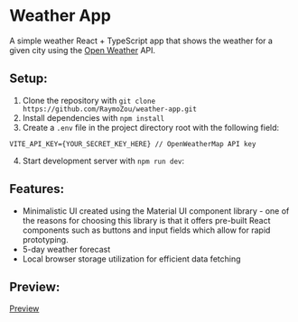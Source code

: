 # Weather App

A simple weather React + TypeScript app that shows the weather for a given city using the [Open Weather](https://openweathermap.org/) API. 

## Setup:

1. Clone the repository with `git clone https://github.com/RaymoZou/weather-app.git`
2. Install dependencies with `npm install`
3. Create a `.env` file in the project directory root with the following field:
```
VITE_API_KEY={YOUR_SECRET_KEY_HERE} // OpenWeatherMap API key
```
4. Start development server with `npm run dev`:

## Features:

- Minimalistic UI created using the Material UI component library - one of the reasons for choosing this library is that it offers pre-built React components such as buttons and input fields which allow for rapid prototyping. 
- 5-day weather forecast
- Local browser storage utilization for efficient data fetching

## Preview:

[Preview](demo.png)
